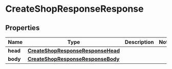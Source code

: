 

# CreateShopResponseResponse


## Properties

| Name | Type | Description | Notes |
|------------ | ------------- | ------------- | -------------|
|**head** | [**CreateShopResponseResponseHead**](CreateShopResponseResponseHead.md) |  |  |
|**body** | [**CreateShopResponseResponseBody**](CreateShopResponseResponseBody.md) |  |  |



